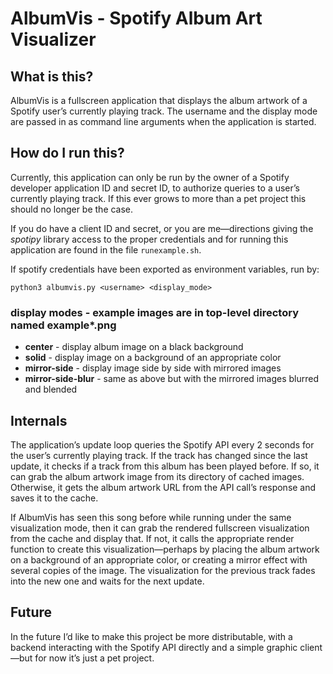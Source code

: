 # AlbumVis - Spotify Album Art Visualizer

## What is this?

AlbumVis is a fullscreen application that displays the album artwork of a Spotify user’s currently playing track. The username and the display mode are passed in as command line arguments when the application is started.

## How do I run this?

Currently, this application can only be run by the owner of a Spotify developer application ID and secret ID, to authorize queries to a user’s currently playing track. If this ever grows to more than a pet project this should no longer be the case.

If you do have a client ID and secret, or you are me—directions giving the _spotipy_ library access to the proper credentials and for running this application are found in the file `runexample.sh`.

If spotify credentials have been exported as environment variables, run by:

`python3 albumvis.py <username> <display_mode>`

### display modes - example images are in top-level directory named example\*.png

- **center** - display album image on a black background
- **solid** - display image on a background of an appropriate color
- **mirror-side** - display image side by side with mirrored images
- **mirror-side-blur** - same as above but with the mirrored images blurred and blended

## Internals

The application’s update loop queries the Spotify API every 2 seconds for the user’s currently playing track. If the track has changed since the last update, it checks if a track from this album has been played before. If so, it can grab the album artwork image from its directory of cached images. Otherwise, it gets the album artwork URL from the API call’s response and saves it to the cache.

If AlbumVis has seen this song before while running under the same visualization mode, then it can grab the rendered fullscreen visualization from the cache and display that. If not, it calls the appropriate render function to create this visualization—perhaps by placing the album artwork on a background of an appropriate color, or creating a mirror effect with several copies of the image. The visualization for the previous track fades into the new one and waits for the next update.

## Future

In the future I’d like to make this project be more distributable, with a backend interacting with the Spotify API directly and a simple graphic client—but for now it’s just a pet project.
